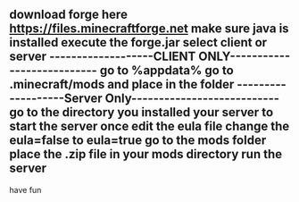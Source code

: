 download forge here https://files.minecraftforge.net
make sure java is installed
execute the forge.jar 
select client or server
-------------------CLIENT ONLY---------------------------
go to %appdata%
go to .minecraft/mods and place in the folder
-------------------Server Only---------------------------
go to the directory you installed your server to
start the server once
edit the eula file 
change the eula=false to eula=true
go to the mods folder
place the .zip file in your mods directory
run the server
------------------------------------------------------------
have fun
